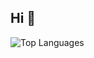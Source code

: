 <h2 align="left">Hi 👋</h2>
<div align="left">
  <img src="https://github-readme-stats.vercel.app/api/top-langs/?username=krzysztofkobra&theme=dark" alt="Top Languages" />
</div>
